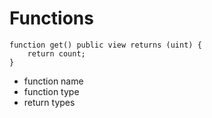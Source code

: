 # Functions

```solidity
function get() public view returns (uint) {
    return count;
}
```

- function name
- function type
- return types
